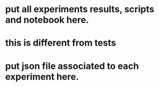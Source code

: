 # put all experiments results, scripts and notebook here.
# this is different from tests
# put json file associated to each experiment here.
